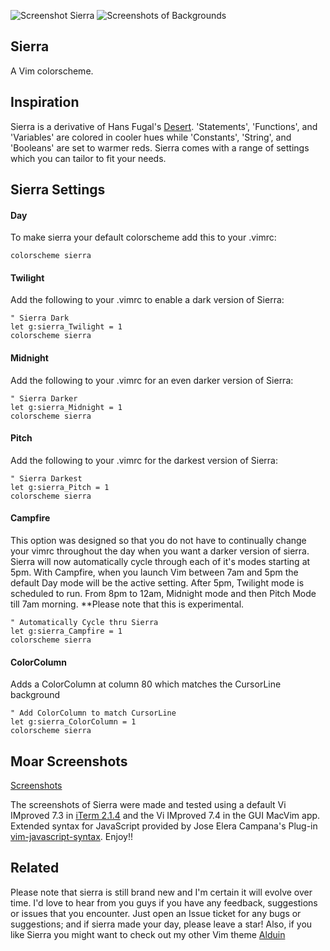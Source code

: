 ![Screenshot Sierra](https://cloud.githubusercontent.com/assets/11221489/12998696/988748a2-d0fb-11e5-8a21-5ed1cb4f713b.jpg)
![Screenshots of Backgrounds](https://cloud.githubusercontent.com/assets/11221489/12998707/c49087ce-d0fb-11e5-9cfd-63ecd78544c6.png)

Sierra
------

A Vim colorscheme. 

Inspiration
-----------

Sierra is a derivative of Hans Fugal's [Desert](https://github.com/fugalh/desert.vim). 'Statements', 'Functions', and 'Variables' are colored in cooler hues while 'Constants', 'String', and 'Booleans' are set to warmer reds. Sierra comes with a range of settings which you can tailor to fit your needs.

Sierra Settings
---------------

#### Day ####
To make sierra your default colorscheme add this to your .vimrc: 

```VimL
colorscheme sierra
```

#### Twilight ####
Add the following to your .vimrc to enable a dark version of Sierra:

```VimL
" Sierra Dark
let g:sierra_Twilight = 1
colorscheme sierra
```

#### Midnight ####
Add the following to your .vimrc for an even darker version of Sierra:

```VimL
" Sierra Darker
let g:sierra_Midnight = 1
colorscheme sierra
```

#### Pitch ####
Add the following to your .vimrc for the darkest version of Sierra:

```VimL
" Sierra Darkest
let g:sierra_Pitch = 1
colorscheme sierra
```

#### Campfire ####
This option was designed so that you do not have to continually change your vimrc throughout the day when you want a darker version of sierra. Sierra will now automatically cycle through each of it's modes starting at 5pm. With Campfire, when you launch Vim between 7am and 5pm the default Day mode will be the active setting. After 5pm, Twilight mode is scheduled to run. From 8pm to 12am, Midnight mode and then Pitch Mode till 7am morning. **Please note that this is experimental.

```VimL
" Automatically Cycle thru Sierra
let g:sierra_Campfire = 1
colorscheme sierra
```

#### ColorColumn ####
Adds a ColorColumn at column 80 which matches the CursorLine background

```VimL
" Add ColorColumn to match CursorLine
let g:sierra_ColorColumn = 1
colorscheme sierra
```

Moar Screenshots
----------------
[Screenshots](https://github.com/AlessandroYorba/Sierra/issues/1)

The screenshots of Sierra were made and tested using a default Vi IMproved 7.3 in [iTerm 2.1.4](https://www.iterm2.com) and the Vi IMproved 7.4 in the GUI MacVim app. Extended syntax for JavaScript provided by Jose Elera Campana's Plug-in [vim-javascript-syntax](https://github.com/jelera/vim-javascript-syntax). Enjoy!!

Related 
-------
Please note that sierra is still brand new and I'm certain it will evolve over time. I'd love to hear from you guys if you have any feedback, suggestions or issues that you encounter. Just open an Issue ticket for any bugs or suggestions; and if sierra made your day, please leave a star! Also, if you like Sierra you might want to check out my other Vim theme [Alduin](https://github.com/AlessandroYorba/Alduin)

